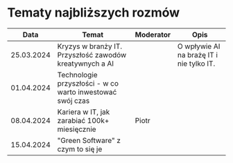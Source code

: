 # Tematy najbliższych rozmów

| Data       | Temat                                                        | Moderator            | Opis                                                                                    |
|------------|--------------------------------------------------------------|----------------------|-----------------------------------------------------------------------------------------|
| 25.03.2024 | Kryzys w branży IT. Przyszłość zawodów kreatywnych a AI      |                      | O wpływie AI na brażę IT i nie tylko IT. 
| 01.04.2024 | Technologie przyszłości - w co warto inwestować swój czas    |                      |
| 08.04.2024 | Kariera w IT, jak zarabiać 100k+ miesięcznie                 | Piotr                |                                                                                        
| 15.04.2024 | "Green Software" z czym to się je                            |                      |
